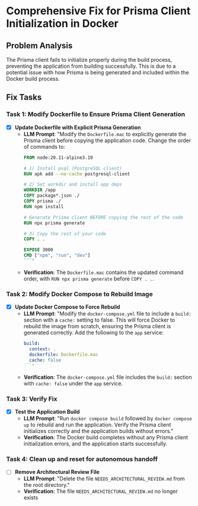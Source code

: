 # Comprehensive Fix for Prisma Client Initialization in Docker

## Problem Analysis
The Prisma client fails to initialize properly during the build process, preventing the application from building successfully. This is due to a potential issue with how Prisma is being generated and included within the Docker build process.

## Fix Tasks

### Task 1: Modify Dockerfile to Ensure Prisma Client Generation
- [x] **Update Dockerfile with Explicit Prisma Generation**
  - **LLM Prompt**: "Modify the `Dockerfile.mac` to explicitly generate the Prisma client before copying the application code. Change the order of commands to:
    ```dockerfile
    FROM node:20.11-alpine3.19

    # 1) Install psql (PostgreSQL client)
    RUN apk add --no-cache postgresql-client

    # 2) Set workdir and install app deps
    WORKDIR /app
    COPY package*.json ./
    COPY prisma ./
    RUN npm install

    # Generate Prisma client BEFORE copying the rest of the code
    RUN npx prisma generate

    # 3) Copy the rest of your code
    COPY . .

    EXPOSE 3000
    CMD ["npm", "run", "dev"]
    ```"
  - **Verification**: The `Dockerfile.mac` contains the updated command order, with `RUN npx prisma generate` before `COPY . .`.

### Task 2: Modify Docker Compose to Rebuild Image
- [x] **Update Docker Compose to Force Rebuild**
  - **LLM Prompt**: "Modify the `docker-compose.yml` file to include a `build:` section with a `cache:` setting to false. This will force Docker to rebuild the image from scratch, ensuring the Prisma client is generated correctly. Add the following to the `app` service:
    ```yaml
    build:
      context: .
      dockerfile: Dockerfile.mac
      cache: false
    ```"
  - **Verification**: The `docker-compose.yml` file includes the `build:` section with `cache: false` under the `app` service.

### Task 3: Verify Fix
- [x] **Test the Application Build**
  - **LLM Prompt**: "Run `docker compose build` followed by `docker compose up` to rebuild and run the application. Verify the Prisma client initializes correctly and the application builds without errors."
  - **Verification**: The Docker build completes without any Prisma client initialization errors, and the application starts successfully.

### Task 4: Clean up and reset for autonomous handoff
- [ ] **Remove Architectural Review File**
  - **LLM Prompt**: "Delete the file `NEEDS_ARCHITECTURAL_REVIEW.md` from the root directory."
  - **Verification**: The file `NEEDS_ARCHITECTURAL_REVIEW.md` no longer exists